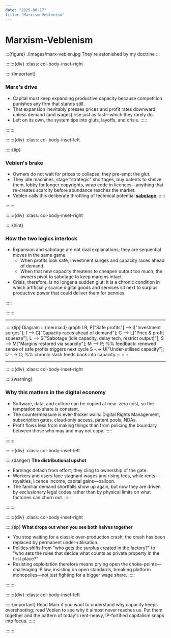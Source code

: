```yaml
---
date: "2025-06-17"
title: "Marxism-Veblenism"
---
```


# Marxism-Veblenism



:::{figure} ./images/marx-veblen.jpg
They're astonished by my doctrine
:::

:::::::{div}
:class: col-body-inset-right

:::::{important}
### Marx's drive
- Capital must keep expanding productive capacity because competition punishes any firm that stands still.  
- That expansion inevitably presses prices and profit rates downward unless demand (and wages) rise just as fast—which they rarely do.  
- Left on its own, the system tips into gluts, layoffs, and crisis.
:::::

:::::::

:::::::{div}
:class: col-body-inset-left

:::::{tip}
### Veblen's brake
- Owners do not wait for prices to collapse; they pre-empt the glut.  
- They idle machines, stage "strategic" shortages, buy patents to shelve them, lobby for longer copyrights, wrap code in licences—anything that re-creates scarcity before abundance reaches the market.  
- Veblen calls this deliberate throttling of technical potential [**sabotage**][veblen].
:::::

:::::::

:::::::{div}
:class: col-body-inset-right

:::::{hint}
### How the two logics interlock  
- Expansion and sabotage are not rival explanations; they are sequential moves in the same game.  
  - When profits look safe, investment surges and capacity races ahead of demand.  
  - When that new capacity threatens to cheapen output too much, the owners pivot to sabotage to keep margins intact.  
- Crisis, therefore, is no longer a sudden glut; it is a chronic condition in which artificially scarce digital goods and services sit next to surplus productive power that could deliver them for pennies.

:::::

:::::::

---

:::::{tip} Diagram
:::{mermaid}
graph LR;
  P["Safe profits"] --> I["Investment surges"];
  I --> C["Capacity races ahead of demand"];
  C --> L["Price & profit squeeze"];
  L --> S["Sabotage (idle capacity, delay tech, restrict output)"];
  S --> M["Margins restored via scarcity"];
  M --> P; %% feedback: renewed sense of safe profits triggers next cycle
  S -.-> U["Under-utilised capacity"];
  U -.-> C; %% chronic slack feeds back into capacity
:::
:::::

---

:::::::{div}
:class: col-body-inset-right

:::::{warning}
### Why this matters in the digital economy
- Software, data, and culture can be copied at near-zero cost, so the temptation to share is constant.  
- The countermeasure is ever-thicker walls: Digital Rights Management, subscription gates, cloud‐only access, patent pools, NDAs.  
- Profit flows less from making things than from policing the boundary between those who may and may not copy.
:::::

:::::::

:::::::{div}
:class: col-body-inset-left

:::::{danger}
**The distributional upshot**  
- Earnings detach from effort; they cling to ownership of the gate.  
- Workers and users face stagnant wages and rising fees, while rents—royalties, licence income, capital gains—balloon.  
- The familiar demand shortfalls show up again, but now they are driven by exclusionary legal codes rather than by physical limits on what factories can churn out.
:::::

:::::::

:::::::{div}
:class: col-body-inset-right

:::::{tip}
**What drops out when you see both halves together**  
- You stop waiting for a classic over-production crash; the crash has been replaced by permanent under-utilisation.  
- Politics shifts from "who gets the surplus created in the factory?" to "who sets the rules that decide what counts as private property in the first place?"  
- Resisting exploitation therefore means prying open the choke-points—challenging IP law, insisting on open standards, breaking platform monopolies—not just fighting for a bigger wage share.
:::::

:::::::

:::::::{div}
:class: col-body-inset-left

:::::{important}
Read Marx if you want to understand why capacity keeps overshooting; read Veblen to see why it almost never reaches us. Put them together and the pattern of today's rent-heavy, IP-fortified capitalism snaps into focus.
:::::

:::::::

[veblen]: https://en.wikipedia.org/wiki/Thorstein_Veblen